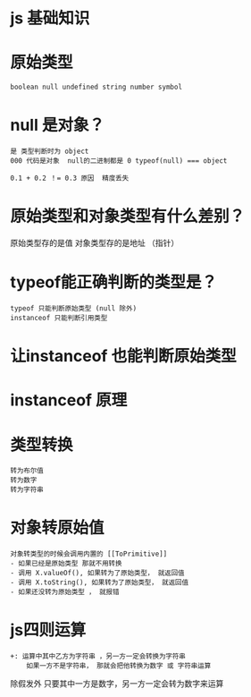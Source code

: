 # js 基础知识
    
# 原始类型
    boolean null undefined string number symbol

# null 是对象？
    是 类型判断时为 object
    000 代码是对象  null的二进制都是 0 typeof(null) === object

    0.1 + 0.2 ！= 0.3 原因  精度丢失
    
# 原始类型和对象类型有什么差别？
原始类型存的是值
对象类型存的是地址 （指针）

# typeof能正确判断的类型是？
    typeof 只能判断原始类型 (null 除外)
    instanceof 只能判断引用类型

# 让instanceof 也能判断原始类型

# instanceof 原理

# 类型转换
    转为布尔值
    转为数字
    转为字符串
# 对象转原始值
    对象转类型的时候会调用内置的 [[ToPrimitive]]
    - 如果已经是原始类型 那就不用转换
    - 调用 X.valueOf(), 如果转为了原始类型， 就返回值
    - 调用 X.toString(), 如果转为了原始类型， 就返回值
    - 如果还没转为原始类型 ， 就报错


# js四则运算
    +: 运算中其中乙方为字符串 ，另一方一定会转换为字符串
        如果一方不是字符串， 那就会把他转换为数字 或 字符串运算
除假发外 只要其中一方是数字，另一方一定会转为数字来运算